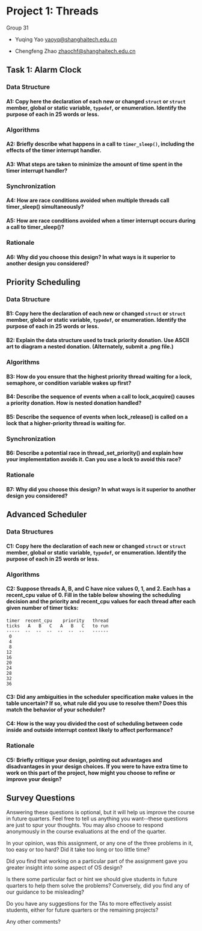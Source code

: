 # Project 1: Threads

Group 31

- Yuqing Yao yaoyq@shanghaitech.edu.cn

- Chengfeng Zhao zhaochf@shanghaitech.edu.cn

## Task 1: Alarm Clock

### Data Structure

#### A1: Copy here the declaration of each new or changed `struct` or `struct` member, global or static variable, `typedef`, or enumeration.  Identify the purpose of each in 25 words or less.



### Algorithms

#### A2: Briefly describe what happens in a call to `timer_sleep()`, including the effects of the timer interrupt handler.



#### A3: What steps are taken to minimize the amount of time spent in the timer interrupt handler?



### Synchronization

#### A4: How are race conditions avoided when multiple threads call timer_sleep() simultaneously?



#### A5: How are race conditions avoided when a timer interrupt occurs during a call to timer_sleep()?



### Rationale

#### A6: Why did you choose this design?  In what ways is it superior to another design you considered?



## Priority Scheduling

### Data Structure

#### B1: Copy here the declaration of each new or changed `struct` or `struct` member, global or static variable, `typedef`, or enumeration.  Identify the purpose of each in 25 words or less.



#### B2: Explain the data structure used to track priority donation. Use ASCII art to diagram a nested donation.  (Alternately, submit a .png file.)



### Algorithms

#### B3: How do you ensure that the highest priority thread waiting for a lock, semaphore, or condition variable wakes up first?



#### B4: Describe the sequence of events when a call to lock_acquire() causes a priority donation.  How is nested donation handled?



#### B5: Describe the sequence of events when lock_release() is called on a lock that a higher-priority thread is waiting for.



### Synchronization

#### B6: Describe a potential race in thread_set_priority() and explain how your implementation avoids it. Can you use a lock to avoid this race?



### Rationale

#### B7: Why did you choose this design?  In what ways is it superior to another design you considered?



## Advanced Scheduler

### Data Structures

#### C1: Copy here the declaration of each new or changed `struct` or `struct` member, global or static variable, `typedef`, or enumeration.  Identify the purpose of each in 25 words or less.



### Algorithms

#### C2: Suppose threads A, B, and C have nice values 0, 1, and 2.  Each has a recent_cpu value of 0.  Fill in the table below showing the scheduling decision and the priority and recent_cpu values for each thread after each given number of timer ticks:

```
timer  recent_cpu    priority   thread
ticks   A   B   C   A   B   C   to run
-----  --  --  --  --  --  --   ------
 0     
 4
 8
12
16
20
24
28
32
36
```

#### C3: Did any ambiguities in the scheduler specification make values in the table uncertain?  If so, what rule did you use to resolve them?  Does this match the behavior of your scheduler?



#### C4: How is the way you divided the cost of scheduling between code inside and outside interrupt context likely to affect performance?



### Rationale

#### C5: Briefly critique your design, pointing out advantages and disadvantages in your design choices.  If you were to have extra time to work on this part of the project, how might you choose to refine or improve your design?



## Survey Questions

Answering these questions is optional, but it will help us improve the course in future quarters.  Feel free to tell us anything you want--these questions are just to spur your thoughts.  You may also choose to respond anonymously in the course evaluations at the end of the quarter.

In your opinion, was this assignment, or any one of the three problems in it, too easy or too hard?  Did it take too long or too little time?

Did you find that working on a particular part of the assignment gave you greater insight into some aspect of OS design?

Is there some particular fact or hint we should give students in future quarters to help them solve the problems?  Conversely, did you find any of our guidance to be misleading?

Do you have any suggestions for the TAs to more effectively assist students, either for future quarters or the remaining projects?

Any other comments?

